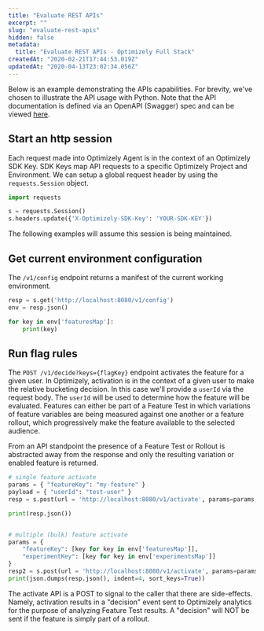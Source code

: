 ```yaml
---
title: "Evaluate REST APIs"
excerpt: ""
slug: "evaluate-rest-apis"
hidden: false
metadata: 
  title: "Evaluate REST APIs - Optimizely Full Stack"
createdAt: "2020-02-21T17:44:53.019Z"
updatedAt: "2020-04-13T23:02:34.056Z"
---
```

Below is an example demonstrating the APIs capabilities. For brevity, we've chosen to illustrate the API usage with Python. Note that the API documentation is defined via an OpenAPI (Swagger) spec and can be viewed [here](https://library.optimizely.com/docs/api/agent/v1/index.html).

## Start an http session
Each request made into Optimizely Agent is in the context of an Optimizely SDK Key. SDK Keys map API requests to a specific Optimizely Project and Environment. We can setup a global request header by using the `requests.Session` object.


```python
import requests

s = requests.Session()
s.headers.update({'X-Optimizely-SDK-Key': 'YOUR-SDK-KEY'})
```
The following examples will assume this session is being maintained.

## Get current environment configuration
The `/v1/config` endpoint returns a manifest of the current working environment.

```python
resp = s.get('http://localhost:8080/v1/config')
env = resp.json()

for key in env['featuresMap']:
    print(key)
```

## Run flag rules
The `POST /v1/decide?keys={flagKey}` endpoint activates the feature for a given user. In Optimizely, activation is in the context of a given user to make the relative bucketing decision. In this case we'll provide a `userId` via the request body. The `userId` will be used to determine how the feature will be evaluated. Features can either be part of a Feature Test in which variations of feature variables are being measured against one another or a feature rollout, which progressively make the feature available to the selected audience.

From an API standpoint the presence of a Feature Test or Rollout is abstracted away from the response and only the resulting variation or enabled feature is returned.


```python
# single feature activate
params = { "featureKey": "my-feature" }
payload = { "userId": "test-user" }
resp = s.post(url = 'http://localhost:8080/v1/activate', params=params, json=payload)

print(resp.json())


# multiple (bulk) feature activate
params = {
    "featureKey": [key for key in env['featuresMap']],
    "experimentKey": [key for key in env['experimentsMap']]
}
resp2 = s.post(url = 'http://localhost:8080/v1/activate', params=params, json=payload)
print(json.dumps(resp.json(), indent=4, sort_keys=True))
```
The activate API is a POST to signal to the caller that there are side-effects. Namely, activation results in a "decision" event sent to Optimizely analytics for the purpose of analyzing Feature Test results. A "decision" will NOT be sent if the feature is simply part of a rollout.
